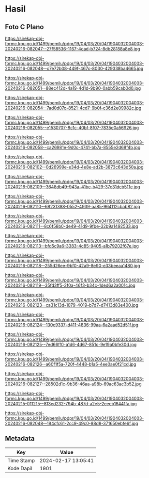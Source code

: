 # Hasil

## Foto C Plano

https://sirekap-obj-formc.kpu.go.id/1499/pemilu/pdpr/19/04/03/20/04/1904032004003-20240216-082047--27f58536-1167-4cad-b724-8db28188a8e8.jpg

https://sirekap-obj-formc.kpu.go.id/1499/pemilu/pdpr/19/04/03/20/04/1904032004003-20240216-082048--c7e72b08-449f-467c-8030-429338ba4665.jpg

https://sirekap-obj-formc.kpu.go.id/1499/pemilu/pdpr/19/04/03/20/04/1904032004003-20240216-082051--88ec412d-4a19-4d1d-9b90-0abb59cab0d0.jpg

https://sirekap-obj-formc.kpu.go.id/1499/pemilu/pdpr/19/04/03/20/04/1904032004003-20240216-082054--7ad0d07c-8521-4cd7-9b0f-c36d2e09982c.jpg

https://sirekap-obj-formc.kpu.go.id/1499/pemilu/pdpr/19/04/03/20/04/1904032004003-20240216-082055--e1530707-8c1c-40bf-8f07-7835e0a56926.jpg

https://sirekap-obj-formc.kpu.go.id/1499/pemilu/pdpr/19/04/03/20/04/1904032004003-20240216-082058--ca26981e-9d0c-4741-bb7a-8555e2d68f4b.jpg

https://sirekap-obj-formc.kpu.go.id/1499/pemilu/pdpr/19/04/03/20/04/1904032004003-20240216-082102--0d26999e-e34d-4e8e-ad2b-3873c643d50a.jpg

https://sirekap-obj-formc.kpu.go.id/1499/pemilu/pdpr/19/04/03/20/04/1904032004003-20240216-082109--3648db49-943a-41be-b429-37c31dcb511e.jpg

https://sirekap-obj-formc.kpu.go.id/1499/pemilu/pdpr/19/04/03/20/04/1904032004003-20240216-082110--68231388-0552-4939-aa85-964112cbab82.jpg

https://sirekap-obj-formc.kpu.go.id/1499/pemilu/pdpr/19/04/03/20/04/1904032004003-20240216-082111--8c6f58b0-de49-41d9-9fbe-32b9a1492533.jpg

https://sirekap-obj-formc.kpu.go.id/1499/pemilu/pdpr/19/04/03/20/04/1904032004003-20240216-082113--bfd5c9a6-3383-4c85-9405-a1b79202f67e.jpg

https://sirekap-obj-formc.kpu.go.id/1499/pemilu/pdpr/19/04/03/20/04/1904032004003-20240216-082118--255d26ee-9bf0-42a9-8e90-e33beeaa1480.jpg

https://sirekap-obj-formc.kpu.go.id/1499/pemilu/pdpr/19/04/03/20/04/1904032004003-20240216-082119--35fd3ff5-3f0a-46f3-b34c-1ded6a2a001c.jpg

https://sirekap-obj-formc.kpu.go.id/1499/pemilu/pdpr/19/04/03/20/04/1904032004003-20240216-082123--ca31c13d-1079-4019-b7d7-d7413d83e400.jpg

https://sirekap-obj-formc.kpu.go.id/1499/pemilu/pdpr/19/04/03/20/04/1904032004003-20240216-082124--130c9337-d411-4836-99aa-6a2aad52d51f.jpg

https://sirekap-obj-formc.kpu.go.id/1499/pemilu/pdpr/19/04/03/20/04/1904032004003-20240216-082125--7ed66ff0-a1d6-4d67-851c-9e19a0bfe30d.jpg

https://sirekap-obj-formc.kpu.go.id/1499/pemilu/pdpr/19/04/03/20/04/1904032004003-20240216-082126--a60f1f5a-720f-4448-b1a5-4ee0ae0f21cd.jpg

https://sirekap-obj-formc.kpu.go.id/1499/pemilu/pdpr/19/04/03/20/04/1904032004003-20240216-082127--28502d1c-9b36-46aa-a98b-69ac63ac3b52.jpg

https://sirekap-obj-formc.kpu.go.id/1499/pemilu/pdpr/19/04/03/20/04/1904032004003-20240215-011215--813ed232-794b-487d-a2e5-2eeeb18441fa.jpg

https://sirekap-obj-formc.kpu.go.id/1499/pemilu/pdpr/19/04/03/20/04/1904032004003-20240216-082048--184cfc61-2cc9-49c0-88d8-371650ebfe6f.jpg


## Metadata

| Key        | Value               |
| ---------- | ------------------- |
| Time Stamp | 2024-02-17 13:05:41 |
| Kode Dapil | 1901                |



